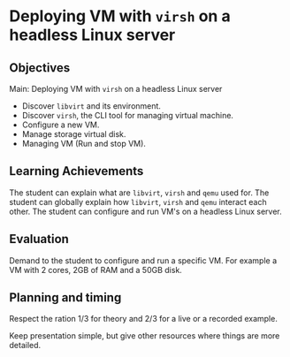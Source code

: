 Deploying VM with `virsh` on a headless Linux server
====================================================

Objectives
----------

Main: Deploying VM with `virsh` on a headless Linux server

- Discover `libvirt` and its environment.
- Discover `virsh`, the CLI tool for managing virtual machine.
- Configure a new VM.
- Manage storage virtual disk.
- Managing VM (Run and stop VM).


Learning Achievements
---------------------

The student can explain what are `libvirt`, `virsh` and `qemu` used for.
The student can globally explain how `libvirt`, `virsh` and `qemu` 
interact each other.
The student can configure and run VM's on a headless Linux server.


Evaluation
----------

Demand to the student to configure and run a specific VM. For example 
a VM with 2 cores, 2GB of RAM and a 50GB disk.


Planning and timing
-------------------

Respect the ration 1/3 for theory and 2/3 for a live or a recorded 
example.

Keep presentation simple, but give other resources where things are more 
detailed.
